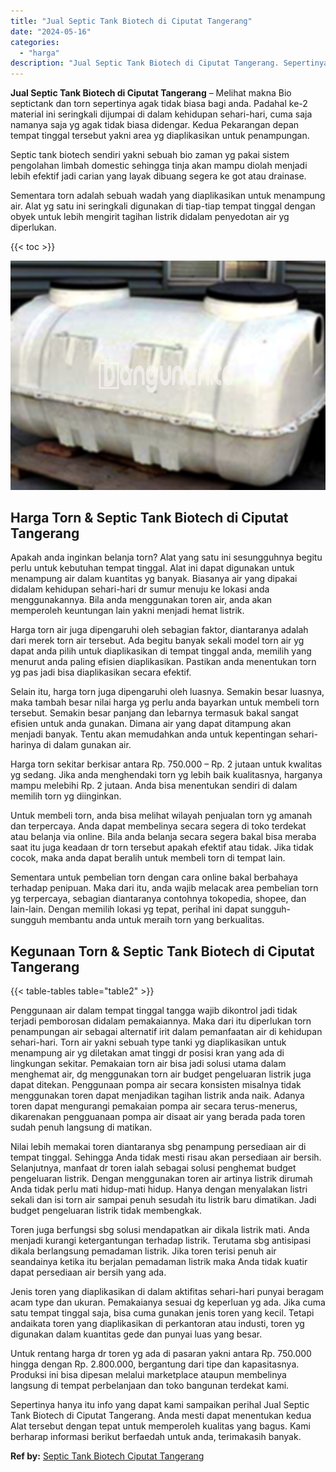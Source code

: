 ```yaml
---
title: "Jual Septic Tank Biotech di Ciputat Tangerang"
date: "2024-05-16"
categories: 
  - "harga"
description: "Jual Septic Tank Biotech di Ciputat Tangerang. Sepertinya hanya itu info yang dapat kami sampaikan perihal Jual Septic Tank Biotech di Ciputat Tangerang. And..."
---
```


**Jual Septic Tank Biotech di Ciputat Tangerang** – Melihat makna Bio septictank dan torn sepertinya agak tidak biasa bagi anda. Padahal ke-2 material ini seringkali dijumpai di dalam kehidupan sehari-hari, cuma saja namanya saja yg agak tidak biasa didengar. Kedua Pekarangan depan tempat tinggal tersebut yakni area yg diaplikasikan untuk penampungan.

Septic tank biotech sendiri yakni sebuah bio zaman yg pakai sistem pengolahan limbah domestic sehingga tinja akan mampu diolah menjadi lebih efektif jadi carian yang layak dibuang segera ke got atau drainase.

Sementara torn adalah sebuah wadah yang diaplikasikan untuk menampung air. Alat yg satu ini seringkali digunakan di tiap-tiap tempat tinggal dengan obyek untuk lebih mengirit tagihan listrik didalam penyedotan air yg diperlukan.

{{< toc >}}

![Jual Septic Tank Biotech di Ciputat Tangerang](/images/jual-bio-septictank-46.png)

## Harga Torn & Septic Tank Biotech di Ciputat Tangerang

Apakah anda inginkan belanja torn? Alat yang satu ini sesungguhnya begitu perlu untuk kebutuhan tempat tinggal. Alat ini dapat digunakan untuk menampung air dalam kuantitas yg banyak. Biasanya air yang dipakai didalam kehidupan sehari-hari dr sumur menuju ke lokasi anda menggunakannya. Bila anda menggunakan toren air, anda akan memperoleh keuntungan lain yakni menjadi hemat listrik.

Harga torn air juga dipengaruhi oleh sebagian faktor, diantaranya adalah dari merek torn air tersebut. Ada begitu banyak sekali model torn air yg dapat anda pilih untuk diaplikasikan di tempat tinggal anda, memilih yang menurut anda paling efisien diaplikasikan. Pastikan anda menentukan torn yg pas jadi bisa diaplikasikan secara efektif.

Selain itu, harga torn juga dipengaruhi oleh luasnya. Semakin besar luasnya, maka tambah besar nilai harga yg perlu anda bayarkan untuk membeli torn tersebut. Semakin besar panjang dan lebarnya termasuk bakal sangat efisien untuk anda gunakan. Dimana air yang dapat ditampung akan menjadi banyak. Tentu akan memudahkan anda untuk kepentingan sehari-harinya di dalam gunakan air.

Harga torn sekitar berkisar antara Rp. 750.000 – Rp. 2 jutaan untuk kwalitas yg sedang. Jika anda menghendaki torn yg lebih baik kualitasnya, harganya mampu melebihi Rp. 2 jutaan. Anda bisa menentukan sendiri di dalam memilih torn yg diinginkan.

Untuk membeli torn, anda bisa melihat wilayah penjualan torn yg amanah dan terpercaya. Anda dapat membelinya secara segera di toko terdekat atau belanja via online. Bila anda belanja secara segera bakal bisa meraba saat itu juga keadaan dr torn tersebut apakah efektif atau tidak. Jika tidak cocok, maka anda dapat beralih untuk membeli torn di tempat lain.

Sementara untuk pembelian torn dengan cara online bakal berbahaya terhadap penipuan. Maka dari itu, anda wajib melacak area pembelian torn yg terpercaya, sebagian diantaranya contohnya tokopedia, shopee, dan lain-lain. Dengan memilih lokasi yg tepat, perihal ini dapat sungguh-sungguh membantu anda untuk meraih torn yang berkualitas.

## Kegunaan Torn & Septic Tank Biotech di Ciputat Tangerang

{{< table-tables table="table2" >}}

Penggunaan air dalam tempat tinggal tangga wajib dikontrol jadi tidak terjadi pemborosan didalam pemakaiannya. Maka dari itu diperlukan torn penampungan air sebagai alternatif irit dalam pemanfaatan air di kehidupan sehari-hari. Torn air yakni sebuah type tanki yg diaplikasikan untuk menampung air yg diletakan amat tinggi dr posisi kran yang ada di lingkungan sekitar. Pemakaian torn air bisa jadi solusi utama dalam menghemat air, dg menggunakan torn air budget pengeluaran listrik juga dapat ditekan. Penggunaan pompa air secara konsisten misalnya tidak menggunakan toren dapat menjadikan tagihan listrik anda naik. Adanya toren dapat mengurangi pemakaian pompa air secara terus-menerus, dikarenakan pengguanaan pompa air disaat air yang berada pada toren sudah penuh langsung di matikan.

Nilai lebih memakai toren diantaranya sbg penampung persediaan air di tempat tinggal. Sehingga Anda tidak mesti risau akan persediaan air bersih. Selanjutnya, manfaat dr toren ialah sebagai solusi penghemat budget pengeluaran listrik. Dengan menggunakan toren air artinya listrik dirumah Anda tidak perlu mati hidup-mati hidup. Hanya dengan menyalakan listri sekali dan isi torn air sampai penuh sesudah itu listrik baru dimatikan. Jadi budget pengeluaran listrik tidak membengkak.

Toren juga berfungsi sbg solusi mendapatkan air dikala listrik mati. Anda menjadi kurangi ketergantungan terhadap listrik. Terutama sbg antisipasi dikala berlangsung pemadaman listrik. Jika toren terisi penuh air seandainya ketika itu berjalan pemadaman listrik maka Anda tidak kuatir dapat persediaan air bersih yang ada.

Jenis toren yang diaplikasikan di dalam aktifitas sehari-hari punyai beragam acam type dan ukuran. Pemakaianya sesuai dg keperluan yg ada. Jika cuma satu tempat tinggal saja, bisa cuma gunakan jenis toren yang kecil. Tetapi andaikata toren yang diaplikasikan di perkantoran atau industi, toren yg digunakan dalam kuantitas gede dan punyai luas yang besar.

Untuk rentang harga dr toren yg ada di pasaran yakni antara Rp. 750.000 hingga dengan Rp. 2.800.000, bergantung dari tipe dan kapasitasnya. Produksi ini bisa dipesan melalui marketplace ataupun membelinya langsung di tempat perbelanjaan dan toko bangunan terdekat kami.

Sepertinya hanya itu info yang dapat kami sampaikan perihal Jual Septic Tank Biotech di Ciputat Tangerang. Anda mesti dapat menentukan kedua Alat tersebut dengan tepat untuk memperoleh kualitas yang bagus. Kami berharap informasi berikut berfaedah untuk anda, terimakasih banyak.

**Ref by:** [Septic Tank Biotech Ciputat Tangerang](https://id.wikipedia.org/wiki/Septic)
